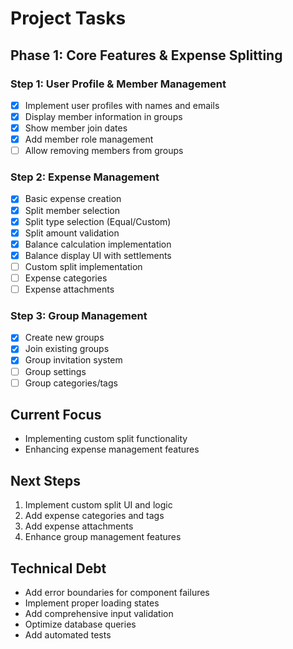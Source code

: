 # Project Tasks

## Phase 1: Core Features & Expense Splitting

### Step 1: User Profile & Member Management
- [x] Implement user profiles with names and emails
- [x] Display member information in groups
- [x] Show member join dates
- [x] Add member role management
- [ ] Allow removing members from groups

### Step 2: Expense Management
- [x] Basic expense creation
- [x] Split member selection
- [x] Split type selection (Equal/Custom)
- [x] Split amount validation
- [x] Balance calculation implementation
- [x] Balance display UI with settlements
- [ ] Custom split implementation
- [ ] Expense categories
- [ ] Expense attachments

### Step 3: Group Management
- [x] Create new groups
- [x] Join existing groups
- [x] Group invitation system
- [ ] Group settings
- [ ] Group categories/tags

## Current Focus
- Implementing custom split functionality
- Enhancing expense management features

## Next Steps
1. Implement custom split UI and logic
2. Add expense categories and tags
3. Add expense attachments
4. Enhance group management features

## Technical Debt
- Add error boundaries for component failures
- Implement proper loading states
- Add comprehensive input validation
- Optimize database queries
- Add automated tests 
